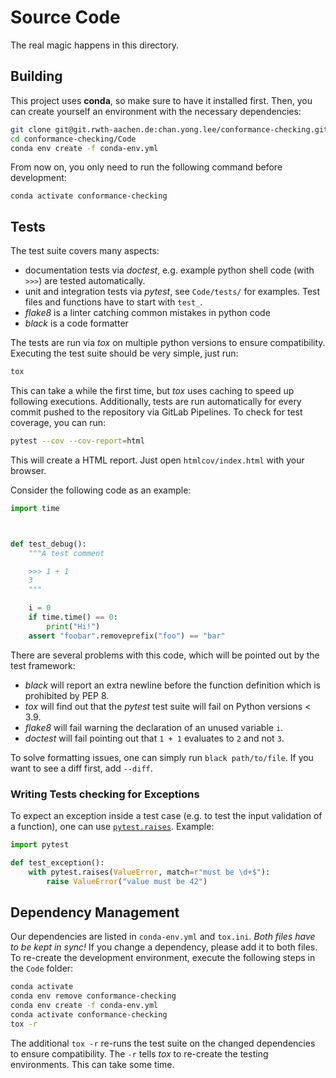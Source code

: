 # Source Code

The real magic happens in this directory.

## Building
This project uses **conda**, so make sure to have it installed first.
Then, you can create yourself an environment with the necessary dependencies:

```bash
git clone git@git.rwth-aachen.de:chan.yong.lee/conformance-checking.git
cd conformance-checking/Code
conda env create -f conda-env.yml
```

From now on, you only need to run the following command before development:

```
conda activate conformance-checking
```


## Tests
The test suite covers many aspects:

- documentation tests via *doctest*, e.g. example python shell code (with `>>>`) are tested automatically.
- unit and integration tests via *pytest*, see `Code/tests/` for examples. Test files and functions have to start with `test_`.
- *flake8* is a linter catching common mistakes in python code
- *black* is a code formatter

The tests are run via *tox* on multiple python versions to ensure compatibility.
Executing the test suite should be very simple, just run:

```bash
tox
```

This can take a while the first time, but *tox* uses caching to speed up following executions.
Additionally, tests are run automatically for every commit pushed to the repository via GitLab Pipelines.
To check for test coverage, you can run:

```bash
pytest --cov --cov-report=html
```

This will create a HTML report.
Just open `htmlcov/index.html` with your browser.

Consider the following code as an example:

```python
import time



def test_debug():
    """A test comment

    >>> 1 + 1
    3
    """

    i = 0
    if time.time() == 0:
        print("Hi!")
    assert "foobar".removeprefix("foo") == "bar"
```

There are several problems with this code, which will be pointed out by the test framework:

- *black* will report an extra newline before the function definition which is prohibited by PEP 8.
- *tox* will find out that the *pytest* test suite will fail on Python versions < 3.9.
- *flake8* will fail warning the declaration of an unused variable `i`.
- *doctest* will fail pointing out that `1 + 1` evaluates to `2` and not `3`.

To solve formatting issues, one can simply run `black path/to/file`.
If you want to see a diff first, add `--diff`.

### Writing Tests checking for Exceptions
To expect an exception inside a test case (e.g. to test the input validation of a function), one can use [`pytest.raises`](https://docs.pytest.org/en/stable/reference.html#pytest-raises).
Example:

```python
import pytest

def test_exception():
    with pytest.raises(ValueError, match=r"must be \d+$"):
        raise ValueError("value must be 42")
```

## Dependency Management
Our dependencies are listed in `conda-env.yml` and `tox.ini`.
*Both files have to be kept in sync!*
If you change a dependency, please add it to both files.
To re-create the development environment, execute the following steps in the `Code` folder:

```bash
conda activate
conda env remove conformance-checking
conda env create -f conda-env.yml
conda activate conformance-checking
tox -r
```

The additional `tox -r` re-runs the test suite on the changed dependencies to ensure compatibility.
The `-r` tells *tox* to re-create the testing environments.
This can take some time.

